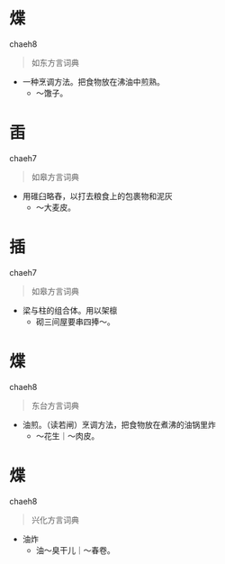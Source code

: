 # 煠
chaeh8
> 如东方言词典
- 一种烹调方法。把食物放在沸油中煎熟。
  - ～馓子。

# 臿
chaeh7
> 如皋方言词典
- 用碓臼略舂，以打去粮食上的包裹物和泥灰
  - ～大麦皮。

# 插
chaeh7
> 如皋方言词典
- 梁与柱的组合体。用以架檩
  - 砌三间屋要串四捧～。

# 煠
chaeh8
> 东台方言词典
- 油煎。（读若闸）烹调方法，把食物放在煮沸的油锅里炸
  - ～花生｜～肉皮。

# 煠
chaeh8
> 兴化方言词典
- 油炸
  - 油～臭干儿｜～春卷。
